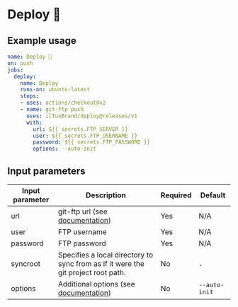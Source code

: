 # Deploy 🚀

## Example usage

```yml
name: Deploy 🚀
on: push
jobs:
  deploy:
    name: Deploy
    runs-on: ubuntu-latest
    steps:
    - uses: actions/checkout@v2
    - name: git-ftp push
      uses: ilTuoBrand/deploy@releases/v1
      with:
        url: ${{ secrets.FTP_SERVER }}
        user: ${{ secrets.FTP_USERNAME }}
        password: ${{ secrets.FTP_PASSWORD }}
        options: --auto-init
```

## Input parameters

Input parameter | Description | Required | Default
--- | --- | --- | ---
url | git-ftp url (see [documentation](https://github.com/git-ftp/git-ftp/blob/1.6.0/man/git-ftp.1.md#url)) | Yes | N/A
user | FTP username | Yes | N/A
password | FTP password | Yes | N/A
syncroot | Specifies a local directory to sync from as if it were the git project root path. | No | `.`
options | Additional options (see [documentation](https://github.com/git-ftp/git-ftp/blob/1.6.0/man/git-ftp.1.md#options)) | No | `--auto-init`
